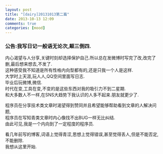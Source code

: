 ```yaml
---
layout: post
title: "[dairy]20131013第二篇"
date: 2013-10-13 12:09
comments: true
categories: [mood]
---
```

### 公告:我写日记一般语无论次,颠三倒四. ###

内心渴望与人分享,关键时刻却选择保护自己.所以总在发微博时写完了改,改完了删,最后想来想去,不发了.<br>
这种感受我不知道是所有性格内向型都有的,还是只我一个人是这样.<br>
大学时上天涯,玩人人,QQ空间里面写日志.<br>
毕业后玩微博,微信.<br>
时代在变,工具在变,不变的是这些东西对我的吸引力不到二星期.<br>
和大多数人不一样,在SNS大趋势下我认识的人多不起来.朋友就更少了.<br>

程序员在分享技术类文章时渴望得到赞同并且希望能够帮助看到文章的人解决问题,<br>
程序员在写知青类文章时内心像找不出BUG一样无比纠结.<br>
由此可见,我是一个内向到了一定程度的程序员.<br>

看几年前写的博客,词语上觉得青涩,思想上觉得错误,甚至觉得丢人,但是不能否定,不能删除.<br>
我想从这里开始.<br>